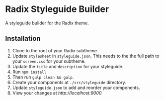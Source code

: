 # Radix Styleguide Builder
A styleguide builder for the Radix theme.

## Installation

1. Clone to the root of your Radix subtheme.
2. Update `stylesheet` in `styleguide.json`. This needs to the the full path to your `screen.css` for your subtheme.
3. Update the `title` and `description` for your styleguide.
3. Run `npm install`
4. Then run `gulp clean && gulp`.
5. Create your components at `./src/styleguide` directory.
6. Update `styleguide.json` to add and reorder your components.
6. View your changes at *http://localhost:9000*
